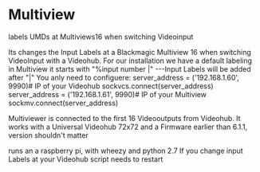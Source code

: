 # Multiview
labels UMDs at Multiviews16 when switching Videoinput 

Its changes the Input Labels at a Blackmagic Multiview 16 when switching VideoInput with a Videohub.
For our installation we have a default labeling in Multiview it starts with "%input number |" ---Input Labels will be added after "|"
You anly need to configuere:
server_address = ('192.168.1.60', 9990)# IP of your Videohub
sockvcs.connect(server_address)
server_address = ('192.168.1.61', 9990)# IP of your Multiview
sockmv.connect(server_address)

Multiviewer is connected to the first 16 Videooutputs from Videohub.
It works with a Universal Videohub 72x72 and a Firmware earlier than 6.1.1, version shouldn't matter

runs an a raspberry pi, with wheezy and python 2.7
If you change input Labels at your Videohub script needs to restart
